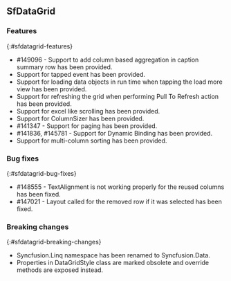 ## SfDataGrid

### Features
{:#sfdatagrid-features}

* \#149096 - Support to add column based aggregation in caption summary row has been provided.
* Support for tapped event has been provided.
* Support for loading data objects in run time when tapping the load more view has been provided.
* Support for refreshing the grid when performing Pull To Refresh action has been provided.
* Support for excel like scrolling has been provided.
* Support for ColumnSizer has been provided.
* \#141347 - Support for paging has been provided.
* \#141836, #145781 - Support for Dynamic Binding has been provided.
* Support for multi-column sorting has been provided.

### Bug fixes
{:#sfdatagrid-bug-fixes}

* \#148555 - TextAlignment is not working properly for the reused columns has been fixed.
* \#147021 - Layout called for the removed row if it was selected has been fixed.

### Breaking changes
{:#sfdatagrid-breaking-changes}

* Syncfusion.Linq namespace has been renamed to Syncfusion.Data.
* Properties in DataGridStyle class are marked obsolete and override methods are exposed instead.
